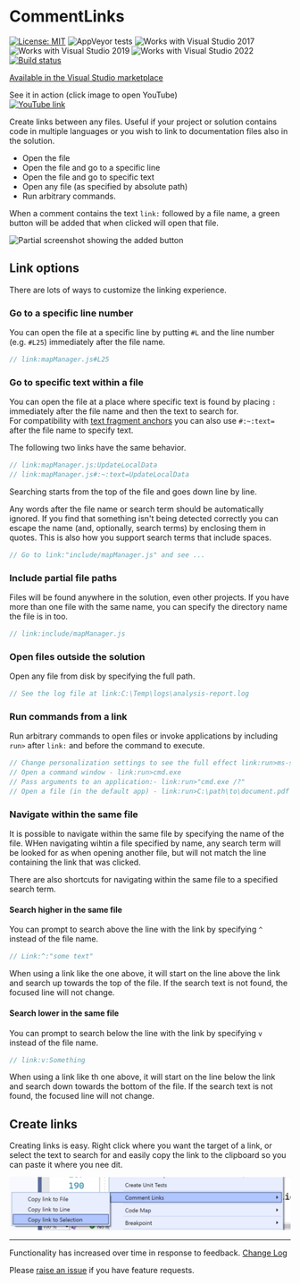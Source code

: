 # CommentLinks

[![License: MIT](https://img.shields.io/badge/License-MIT-green.svg)](LICENSE)
![AppVeyor tests](https://img.shields.io/appveyor/tests/mrlacey/commentlinks)
![Works with Visual Studio 2017](https://img.shields.io/static/v1.svg?label=VS&message=2017&color=5F2E96)
![Works with Visual Studio 2019](https://img.shields.io/static/v1.svg?label=VS&message=2019&color=5F2E96)
![Works with Visual Studio 2022](https://img.shields.io/static/v1.svg?label=VS&message=2022&color=A853C7)
[![Build status](https://ci.appveyor.com/api/projects/status/cwq9eea5sonb9rm6/branch/main?svg=true)](https://ci.appveyor.com/project/mrlacey/commentlinks/branch/main)

[Available in the Visual Studio marketplace](https://www.vsixgallery.com/extension/CommentLinks.bd536c05-2af9-4995-b067-56fa2bb88e31)

See it in action (click image to open YouTube)  
[![YouTube link](https://img.youtube.com/vi/UtWlXKJ8cxE/0.jpg)](https://www.youtube.com/watch?v=UtWlXKJ8cxE)

Create links between any files. Useful if your project or solution contains code in multiple languages or you wish to link to documentation files also in the solution.

- Open the file
- Open the file and go to a specific line
- Open the file and go to specific text
- Open any file (as specified by absolute path)
- Run arbitrary commands.

When a comment contains the text `link:` followed by a file name, a green button will be added that when clicked will open that file.

![Partial screenshot showing the added button](./assets/button-example.png)

## Link options

There are lots of ways to customize the linking experience.

### Go to a specific line number

You can open the file at a specific line by putting `#L` and the line number (e.g. `#L25`) immediately after the file name.

```cs
// link:mapManager.js#L25
```

### Go to specific text within a file

You can open the file at a place where specific text is found by placing `:` immediately after the file name and then the text to search for.  
For compatibility with [text fragment anchors](https://github.com/WICG/ScrollToTextFragment) you can also use `#:~:text=` after the file name to specify text.

The following two links have the same behavior.

```cs
// link:mapManager.js:UpdateLocalData
// link:mapManager.js#:~:text=UpdateLocalData
```

Searching starts from the top of the file and goes down line by line.

Any words after the file name or search term should be automatically ignored. If you find that something isn't being detected correctly you can escape the name (and, optionally, search terms) by enclosing them in quotes.
This is also how you support search terms that include spaces.

```cs
// Go to link:"include/mapManager.js" and see ...
```

### Include partial file paths

Files will be found anywhere in the solution, even other projects. If you have more than one file with the same name, you can specify the directory name the file is in too.

```cs
// link:include/mapManager.js
```

### Open files outside the solution

Open any file from disk by specifying the full path.

```cs
// See the log file at link:C:\Temp\logs\analysis-report.log
```

### Run commands from a link

Run arbitrary commands to open files or invoke applications by including `run>` after `link:` and before the command to execute.

```cs
// Change personalization settings to see the full effect link:run>ms-settings:personalization
// Open a command window - link:run>cmd.exe
// Pass arguments to an application:- link:run>"cmd.exe /?"
// Open a file (in the default app) - link:run>C:\path\to\document.pdf
```

### Navigate within the same file

It is possible to navigate within the same file by specifying the name of the file.
WHen navigating wihtin a file specified by name, any search term will be looked for as when opening another file, but will not match the line containing the link that was clicked.

There are also shortcuts for navigating within the same file to a specified search term.

#### Search higher in the same file

You can prompt to search above the line with the link by specifying `^` instead of the file name.

```cs
// Link:^:"some text"
```

When using a link like the one above, it will start on the line above the link and search up towards the top of the file.
If the search text is not found, the focused line will not change.


#### Search lower in the same file

You can prompt to search below the line with the link by specifying `v` instead of the file name.

```cs
// link:v:Something
```

When using a link like th one above, it will start on the line below the link and search down towards the bottom of the file.
If the search text is not found, the focused line will not change.


## Create links

Creating links is easy. Right click where you want the target of a link, or select the text to search for and easily copy the link to the clipboard so you can paste it where you nee dit.

![Example of the options in the context menu](assets/context-menu.png)

---

Functionality has increased over time in response to feedback. [Change Log](https://github.com/mrlacey/CommentLinks/blob/main/CHANGELOG.md)

Please [raise an issue](https://github.com/mrlacey/CommentLinks/issues/new) if you have feature requests.
